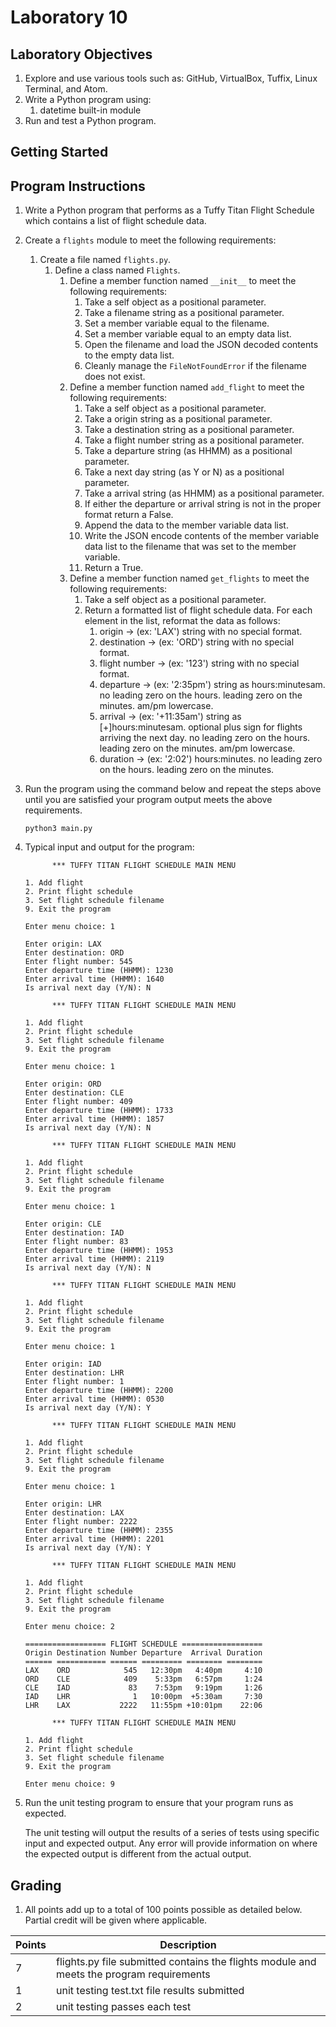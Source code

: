 # Laboratory 10

## Laboratory Objectives
1. Explore and use various tools such as: GitHub, VirtualBox, Tuffix, Linux Terminal, and Atom.
1. Write a Python program using:
     1. datetime built-in module
1. Run and test a Python program.

## Getting Started

## Program Instructions
1. Write a Python program that performs as a Tuffy Titan Flight Schedule which contains a list of flight schedule data.
1. Create a `flights` module to meet the following requirements:
     1. Create a file named `flights.py`.
          1. Define a class named `Flights`.  
               1. Define a member function named `__init__` to meet the following requirements:
                    1. Take a self object as a positional parameter.
                    1. Take a filename string as a positional parameter.
                    1. Set a member variable equal to the filename.
                    1. Set a member variable equal to an empty data list.
                    1. Open the filename and load the JSON decoded contents to the empty data list.
                    1. Cleanly manage the `FileNotFoundError` if the filename does not exist.
               1. Define a member function named `add_flight` to meet the following requirements:
                    1. Take a self object as a positional parameter.
                    1. Take a origin string as a positional parameter.
                    1. Take a destination string as a positional parameter.
                    1. Take a flight number string as a positional parameter.
                    1. Take a departure string (as HHMM) as a positional parameter.
                    1. Take a next day string (as Y or N) as a positional parameter.
                    1. Take a arrival string (as HHMM) as a positional parameter.
                    2. If either the departure or arrival string is not in the proper format return a False.
                    1. Append the data to the member variable data list.
                    1. Write the JSON encode contents of the member variable data list to the filename that was set to the member variable.
                    1. Return a True.
               1. Define a member function named `get_flights` to meet the following requirements:
                    1. Take a self object as a positional parameter.
                    1. Return a formatted list of flight schedule data. For each element in the list, reformat the data as follows:
                         1. origin -> (ex: 'LAX') string with no special format.
                         2. destination -> (ex: 'ORD') string with no special format.
                         3. flight number -> (ex: '123') string with no special format.
                         4. departure -> (ex: '2:35pm') string as hours:minutesam. no leading zero on the hours. leading zero on the minutes. am/pm lowercase.
                         5. arrival -> (ex: '+11:35am') string as [+]hours:minutesam. optional plus sign for flights arriving the next day. no leading zero on the hours. leading zero on the minutes. am/pm lowercase.
                         6. duration -> (ex: '2:02') hours:minutes. no leading zero on the hours. leading zero on the minutes.
1. Run the program using the command below and repeat the steps above until you are satisfied your program output meets the above requirements.

    ```
    python3 main.py
    ```


1. Typical input and output for the program:
     ```
           *** TUFFY TITAN FLIGHT SCHEDULE MAIN MENU

     1. Add flight
     2. Print flight schedule
     3. Set flight schedule filename
     9. Exit the program

     Enter menu choice: 1

     Enter origin: LAX
     Enter destination: ORD
     Enter flight number: 545
     Enter departure time (HHMM): 1230
     Enter arrival time (HHMM): 1640
     Is arrival next day (Y/N): N

           *** TUFFY TITAN FLIGHT SCHEDULE MAIN MENU

     1. Add flight
     2. Print flight schedule
     3. Set flight schedule filename
     9. Exit the program

     Enter menu choice: 1

     Enter origin: ORD
     Enter destination: CLE
     Enter flight number: 409
     Enter departure time (HHMM): 1733
     Enter arrival time (HHMM): 1857
     Is arrival next day (Y/N): N

           *** TUFFY TITAN FLIGHT SCHEDULE MAIN MENU

     1. Add flight
     2. Print flight schedule
     3. Set flight schedule filename
     9. Exit the program

     Enter menu choice: 1

     Enter origin: CLE
     Enter destination: IAD
     Enter flight number: 83
     Enter departure time (HHMM): 1953
     Enter arrival time (HHMM): 2119
     Is arrival next day (Y/N): N

           *** TUFFY TITAN FLIGHT SCHEDULE MAIN MENU

     1. Add flight
     2. Print flight schedule
     3. Set flight schedule filename
     9. Exit the program

     Enter menu choice: 1

     Enter origin: IAD
     Enter destination: LHR
     Enter flight number: 1
     Enter departure time (HHMM): 2200
     Enter arrival time (HHMM): 0530
     Is arrival next day (Y/N): Y

           *** TUFFY TITAN FLIGHT SCHEDULE MAIN MENU

     1. Add flight
     2. Print flight schedule
     3. Set flight schedule filename
     9. Exit the program

     Enter menu choice: 1

     Enter origin: LHR
     Enter destination: LAX
     Enter flight number: 2222
     Enter departure time (HHMM): 2355
     Enter arrival time (HHMM): 2201
     Is arrival next day (Y/N): Y

           *** TUFFY TITAN FLIGHT SCHEDULE MAIN MENU

     1. Add flight
     2. Print flight schedule
     3. Set flight schedule filename
     9. Exit the program

     Enter menu choice: 2

     ================== FLIGHT SCHEDULE ==================
     Origin Destination Number Departure  Arrival Duration
     ====== =========== ====== ========= ======== ========
     LAX    ORD            545   12:30pm   4:40pm     4:10
     ORD    CLE            409    5:33pm   6:57pm     1:24
     CLE    IAD             83    7:53pm   9:19pm     1:26
     IAD    LHR              1   10:00pm  +5:30am     7:30
     LHR    LAX           2222   11:55pm +10:01pm    22:06

           *** TUFFY TITAN FLIGHT SCHEDULE MAIN MENU

     1. Add flight
     2. Print flight schedule
     3. Set flight schedule filename
     9. Exit the program

     Enter menu choice: 9
     ```

1. Run the unit testing program to ensure that your program runs as expected.
      
    The unit testing will output the results of a series of tests using specific input and expected output.  Any error will provide information on where the expected output is different from the actual output. 

    
## Grading
1. All points add up to a total of 100 points possible as detailed below.  Partial credit will be given where applicable.

| Points | Description |
| --- | --- |
|7|flights.py file submitted contains the flights module and meets the program requirements|
|1|unit testing test.txt file results submitted|
|2|unit testing passes each test|
